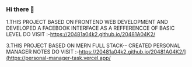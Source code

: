 ### Hi there 👋
1.THIS PROJECT BASED ON FRONTEND WEB DEVELOPMENT AND DEVELOPED A FACEBOOK INTERFACE AS A REFFERENCCE OF BASIC LEVEL
        DO VISIT :-https://20481a04k2.github.io/20481A04K2/
        
3.THIS PROJECT BASED ON MERN FULL STACK-- CREATED PERSONAL MANAGER NOTES
        DO VISIT :-https://20481a04k2.github.io/20481A04K2/](https://personal-manager-task.vercel.app/
        
<!--
**20481A04K2/20481A04K2** is a ✨ _special_ ✨ repository because its `README.md` (this file) appears on your GitHub profile.

Here are some ideas to get you started:

- 🔭 I’m currently working on ...
- 🌱 I’m currently learning ...
- 👯 I’m looking to collaborate on ...
- 🤔 I’m looking for help with ...
- 💬 Ask me about ...
- 📫 How to reach me: ...
- 😄 Pronouns: ...
- ⚡ Fun fact: ...
-->
